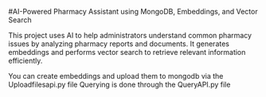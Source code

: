  #AI-Powered Pharmacy Assistant using MongoDB, Embeddings, and Vector Search

 This project uses AI to help administrators understand common pharmacy issues by analyzing pharmacy reports and documents. It generates embeddings and performs vector search to retrieve relevant information efficiently.


You can create embeddings and upload them to mongodb via the Uploadfilesapi.py file 
Querying is done through the QueryAPI.py file
 